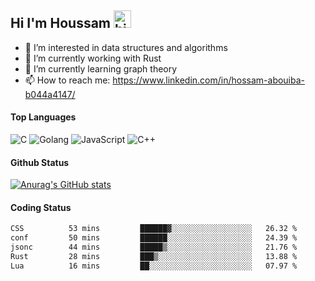 ## Hi I'm Houssam <img src="https://user-images.githubusercontent.com/1303154/88677602-1635ba80-d120-11ea-84d8-d263ba5fc3c0.gif" width="28px" alt="hi">

- 👀 I’m interested in data structures and algorithms
- 🔭 I’m currently working with Rust
- 🌱 I’m currently learning graph theory
- 📫 How to reach me: https://www.linkedin.com/in/hossam-abouiba-b044a4147/

#### Top Languages

![C](https://img.shields.io/badge/c-%2300599C.svg?style=for-the-badge&logo=c&logoColor=white)
![Golang](https://img.shields.io/badge/go-blue?style=for-the-badge&logo=Goland)
![JavaScript](https://img.shields.io/badge/javascript-%23323330.svg?style=for-the-badge&logo=javascript&logoColor=%23F7DF1E)
![C++](https://img.shields.io/badge/C%2B%2B-blue?style=for-the-badge&logo=C%2B%2B)


#### Github Status
[![Anurag's GitHub stats](https://github-readme-stats.vercel.app/api?username=0xhoussam&theme=tokyonight)](https://github.com/anuraghazra/github-readme-stats)

#### Coding Status
<!--START_SECTION:waka-->

```txt
CSS          53 mins         ██████▓░░░░░░░░░░░░░░░░░░   26.32 %
conf         50 mins         ██████░░░░░░░░░░░░░░░░░░░   24.39 %
jsonc        44 mins         █████▒░░░░░░░░░░░░░░░░░░░   21.76 %
Rust         28 mins         ███▒░░░░░░░░░░░░░░░░░░░░░   13.88 %
Lua          16 mins         ██░░░░░░░░░░░░░░░░░░░░░░░   07.97 %
```

<!--END_SECTION:waka-->
